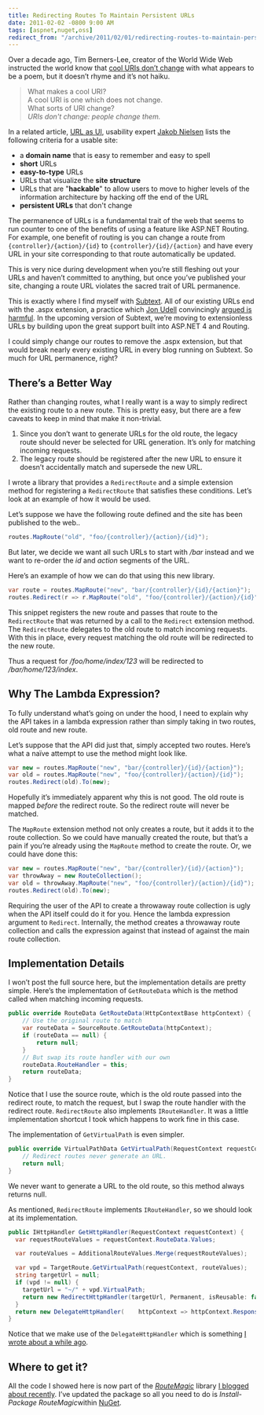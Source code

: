 ```yaml
---
title: Redirecting Routes To Maintain Persistent URLs
date: 2011-02-02 -0800 9:00 AM
tags: [aspnet,nuget,oss]
redirect_from: "/archive/2011/02/01/redirecting-routes-to-maintain-persistent-urls.aspx/"
---
```


Over a decade ago, Tim Berners-Lee, creator of the World Wide Web
instructed the world know that [cool URIs don’t
change](http://www.w3.org/Provider/Style/URI "Cool URIs don't change.")
with what appears to be a poem, but it doesn’t rhyme and it’s not haiku.

> What makes a cool URI? \
> A cool URI is one which does not change. \
> What sorts of URI change? \
> *URIs don't change: people change them.*

In a related article, [URL as
UI](http://www.useit.com/alertbox/990321.html "URL as UI"), usability
expert [Jakob Nielsen](http://www.useit.com/jakob/ "Jakob Nielsen")
lists the following criteria for a usable site:

-   a **domain name** that is easy to remember and easy to spell
-   **short** URLs
-   **easy-to-type** URLs
-   URLs that visualize the **site structure**
-   URLs that are "**hackable**" to allow users to move to higher levels
    of the information architecture by hacking off the end of the URL
-   **persistent URLs** that don't change

The permanence of URLs is a fundamental trait of the web that seems to
run counter to one of the benefits of using a feature like ASP.NET
Routing. For example, one benefit of routing is you can change a route
from `{controller}/{action}/{id}` to `{controller}/{id}/{action}` and
have every URL in your site corresponding to that route automatically be
updated.

This is very nice during development when you’re still fleshing out your
URLs and haven’t committed to anything, but once you’ve published your
site, changing a route URL violates the sacred trait of URL permanence.

This is exactly where I find myself with
[Subtext](http://subtextproject.com/ "Subtext Blog Engine Project Homepage").
All of our existing URLs end with the .aspx extension, a practice which
[Jon
Udell](http://blog.jonudell.net/2008/01/17/aspx-considered-harmful/ "http://blog.jonudell.net/")
convincingly [argued is
harmful](http://blog.jonudell.net/2008/01/17/aspx-considered-harmful/ ".aspx considered harmful").
In the upcoming version of Subtext, we’re moving to extensionless URLs
by building upon the great support built into ASP.NET 4 and Routing.

I could simply change our routes to remove the .aspx extension, but that
would break nearly every existing URL in every blog running on Subtext.
So much for URL permanence, right?

There’s a Better Way
--------------------

Rather than changing routes, what I really want is a way to simply
redirect the existing route to a new route. This is pretty easy, but
there are a few caveats to keep in mind that make it non-trivial.

1.  Since you don’t want to generate URLs for the old route, the legacy
    route should never be selected for URL generation. It’s only for
    matching incoming requests.
2.  The legacy route should be registered after the new URL to ensure it
    doesn’t accidentally match and supersede the new URL.

I wrote a library that provides a `RedirectRoute` and a simple extension
method for registering a `RedirectRoute` that satisfies these
conditions. Let’s look at an example of how it would be used.

Let’s suppose we have the following route defined and the site has been
published to the web..

```csharp
routes.MapRoute("old", "foo/{controller}/{action}/{id}");
```

But later, we decide we want all such URLs to start with */bar* instead
and we want to re-order the *id* and *action* segments of the URL.

Here’s an example of how we can do that using this new library.

```csharp
var route = routes.MapRoute("new", "bar/{controller}/{id}/{action}");
routes.Redirect(r => r.MapRoute("old", "foo/{controller}/{action}/{id}"))  .To(route);
```

This snippet registers the new route and passes that route to the
`RedirectRoute` that was returned by a call to the `Redirect` extension
method. The `RedirectRoute` delegates to the old route to match incoming
requests. With this in place, every request matching the old route will
be redirected to the new route.

Thus a request for */foo/home/index/123* will be redirected to
*/bar/home/123/index*.

Why The Lambda Expression?
--------------------------

To fully understand what’s going on under the hood, I need to explain
why the API takes in a lambda expression rather than simply taking in
two routes, old route and new route.

Let’s suppose that the API did just that, simply accepted two routes.
Here’s what a naïve attempt to use the method might look like.

```csharp
var new = routes.MapRoute("new", "bar/{controller}/{id}/{action}");
var old = routes.MapRoute("new", "foo/{controller}/{action}/{id}");
routes.Redirect(old).To(new);
```

Hopefully it’s immediately apparent why this is not good. The old route
is mapped *before* the redirect route. So the redirect route will never
be matched. 

The `MapRoute` extension method not only creates a route, but it adds it
to the route collection. So we could have manually created the route,
but that’s a pain if you’re already using the `MapRoute` method to
create the route. Or, we could have done this:

```csharp
var new = routes.MapRoute("new", "bar/{controller}/{id}/{action}");
var throwAway = new RouteCollection();
var old = throwAway.MapRoute("new", "foo/{controller}/{action}/{id}");
routes.Redirect(old).To(new);
```

Requiring the user of the API to create a throwaway route collection is
ugly when the API itself could do it for you. Hence the lambda
expression argument to `Redirect`. Internally, the method creates a
throwaway route collection and calls the expression against that instead
of against the main route collection.

Implementation Details
----------------------

I won’t post the full source here, but the implementation details are
pretty simple. Here’s the implementation of `GetRouteData` which is the
method called when matching incoming requests.

```csharp
public override RouteData GetRouteData(HttpContextBase httpContext) {
    // Use the original route to match
    var routeData = SourceRoute.GetRouteData(httpContext);
    if (routeData == null) {
        return null;
    }
    // But swap its route handler with our own
    routeData.RouteHandler = this;
    return routeData;
}
```

Notice that I use the source route, which is the old route passed into
the redirect route, to match the request, but I swap the route handler
with the redirect route. `RedirectRoute` also implements
`IRouteHandler`. It was a little implementation shortcut I took which
happens to work fine in this case.

The implementation of `GetVirtualPath` is even simpler.

```csharp
public override VirtualPathData GetVirtualPath(RequestContext requestContext  , RouteValueDictionary values) {
    // Redirect routes never generate an URL.
    return null;
}
```

We never want to generate a URL to the old route, so this method always
returns null.

As mentioned, `RedirectRoute` implements `IRouteHandler`, so we should
look at its implementation.

```csharp
public IHttpHandler GetHttpHandler(RequestContext requestContext) {
  var requestRouteValues = requestContext.RouteData.Values;

  var routeValues = AdditionalRouteValues.Merge(requestRouteValues);

  var vpd = TargetRoute.GetVirtualPath(requestContext, routeValues);
  string targetUrl = null;
  if (vpd != null) {
    targetUrl = "~/" + vpd.VirtualPath;
    return new RedirectHttpHandler(targetUrl, Permanent, isReusable: false);
  }
  return new DelegateHttpHandler(    httpContext => httpContext.Response.StatusCode = 404, false);
}
```

Notice that we make use of the `DelegateHttpHandler` which is something
[I wrote about a while
ago](https://haacked.com/archive/2008/12/15/redirect-routes-and-other-fun-with-routing-and-lambdas.aspx "Redirect Routes and Lambda").

Where to get it?
----------------

All the code I showed here is now part of the
*[RouteMagic](https://github.com/haacked/routemagic "RouteMagic")*
library [I blogged about
recently](https://haacked.com/archive/2011/01/30/introducing-routemagic.aspx "Introducing Route Magic").
I’ve updated the package so all you need to do is *Install-Package
RouteMagic*within [NuGet](http://nuget.codeplex.com/ "NuGet").

